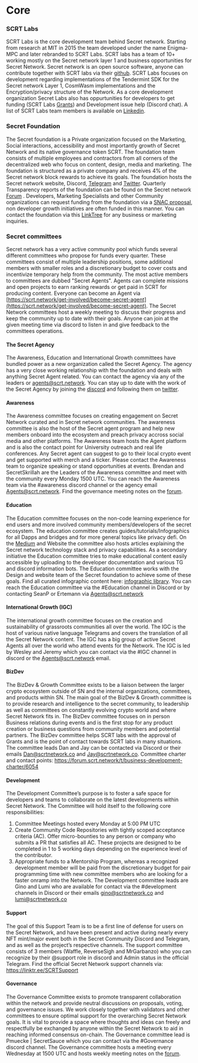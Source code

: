 # Core

### SCRT Labs

SCRT Labs is the core development team behind Secret network. Starting from research at MIT in 2015 the team developed under the name Enigma-MPC and later rebranded to SCRT Labs. SCRT labs has a team of 10+ working mostly on the Secret network layer 1 and business opportunities for Secret Network. Secret network is an open source software, anyone can contribute together with SCRT labs via their [github](https://github.com/scrtlabs). SCRT Labs focuses on development regarding implementations of the Tendermint SDK for the Secret network Layer 1, CosmWasm implementations and the Encryption/privacy structure of the Network. As a core development organization Secret Labs also has oppurtunities for developers to get funding (SCRT Labs [Grants](https://github.com/scrtlabs/Grants/issues)) and Development issue help (Discord chat). A list of SCRT Labs team members is available on [Linkedin](https://www.linkedin.com/company/scrtlabs/).

### Secret Foundation

The Secret foundation is a Private organization focused on the Marketing, Social interactions, accessibility and most importantly growth of Secret Network and its native governance token SCRT. The foundation team consists of multiple employees and contractors from all corners of the decentralized web who focus on content, design, media and marketing. The foundation is structured as a private company and receives 4% of the Secret network block rewards to achieve its goals. The foundation hosts the Secret network website, Discord, [Telegram](https://t.me/SCRTCommunity) and [Twitter](https://twitter.com/SecretNetwork). Quarterly Transparency reports of the foundation can be found on the Secret network[ Forum](https://forum.scrt.network/) . Developers, Marketing Specialists and other Community organizations can request funding from the foundation via a [SNAC proposal](https://scrt.network/blog/announcing-snacs-secret-network-action-campaigns), non developer growth initiatives are often funded in this manner. You can contact the foundation via this [LinkTree](https://linktr.ee/secretfoundation) for any business or marketing inquiries.

### Secret committees

Secret network has a very active community pool which funds several different committees who propose for funds every quarter. These committees consist of multiple leadership positions, some additional members with smaller roles and a discretionary budget to cover costs and incentivize temporary help from the community. The most active members to committees are dubbed "Secret Agents". Agents can complete missions and open projects to earn ranking rewards or get paid in SCRT for producing content. Everyone can become an Agent via [https://scrt.network/get-involved/become-secret-agent](https://scrt.network/get-involved/become-secret-agent). The Secret Network committees host a weekly meeting to discuss their progress and keep the community up to date with their goals. Anyone can join at the given meeting time via discord to listen in and give feedback to the committees operations.

#### The Secret Agency

The Awareness, Education and International Growth committees have bundled power as a new organization called the Secret Agency. The agency has a very close working relationship with the foundation and deals with anything Secret Agent related. You can contact the agency via any of the leaders or agents@scrt.network. You can stay up to date with the work of the Secret Agency by joining the [discord](https://discord.gg/W6yyEvbC68) and following them on [twitter](https://twitter.com/SCRT\_Agency).

#### Awareness

The Awareness committee focuses on creating engagement on Secret Network curated and in Secret network communities. The awareness committee is also the host of the Secret agent program and help new members onboard into the ecosystem and preach privacy accross social media and other platforms. The Awareness team hosts the Agent platform and is also the contact point for University outreach and real life conferences. Any Secret agent can suggest to go to their local crypto event and get supported with merch and a ticker. Please contact the Awareness team to organize speaking or stand opportunities at events. Brendan and SecretSkrillah are the Leaders of the Awareness committee and meet with the community every Monday 1500 UTC. You can reach the Awareness team via the #awareness discord channel or the agency email Agents@scrt.network. Find the governance meeting notes on the [forum](https://forum.scrt.network/t/governance-meeting-notes-mega-thread/3946/41).

#### Education

The Education committee focuses on the non-code learning experience for end users and more involved community members/developers of the secret ecosystem. The education committee creates guides/tutorials/Infographics for all Dapps and bridges and for more general topics like privacy defi. On the [Medium](https://medium.com/@secretnetwork) and Website the committee also hosts articles explaining the Secret network technology stack and privacy capabilities. As a secondary initiative the Education committee tries to make educational content easily accessible by uploading to the developer documentation and various TG and discord information bots. The Education committee works with the Design and website team of the Secret foundation to achieve some of these goals. Find all curated infographic content here: [infographic library](https://forum.scrt.network/t/education-infographic-library/5837). You can reach the Education committee via the #Education channel in Discord or by contacting SeanP or Ertemann via Agents@scrt.network

#### International Growth (IGC)

The international growth committee focuses on the creation and sustainability of grassroots communities all over the world. The IGC is the host of various native language Telegrams and covers the translation of all the Secret Network content. The IGC has a big group of active Secret Agents all over the world who attend events for the Network. The IGC is led by Wesley and Jeremy which you can contact via the #IGC channel in discord or the Agents@scrt.network email.

#### BizDev

The BizDev & Growth Committee exists to be a liaison between the larger crypto ecosystem outside of SN and the internal organizations, committees, and products within SN. The main goal of the BizDev & Growth committee is to provide research and intelligence to the secret community, to leadership as well as committees on constantly evolving crypto world and where Secret Network fits in. The BizDev committee focuses on in person Business relations during events and is the first stop for any product creation or business questions from community members and potential partners. The BizDev committee helps SCRT labs with the approval of Grants and is the point of contact towards SCRT labs in many situations. The committee leads Dan and Jay can be contacted via Discord or their emails Dan@scrtnetwork.co and Jay@scrtnetwork.co. Committee charter and contact points: https://forum.scrt.network/t/business-development-charter/6054

#### Development

The Development Committee’s purpose is to foster a safe space for developers and teams to collaborate on the latest developments within Secret Network. The Committee will hold itself to the following core responsibilities:

1. Committee Meetings hosted every Monday at 5:00 PM UTC
2. Create Community Code Repositories with tightly scoped acceptance criteria (AC). Offer micro-bounties to any person or company who submits a PR that satisfies all AC. These projects are designed to be completed in 1 to 5 working days depending on the experience level of the contributor.
3. Appropriate funds to a Mentorship Program, whereas a recognized development member will be paid from the discretionary budget for pair programming time with new committee members who are looking for a faster onramp into the Network. The Development committee leads are Gino and Lumi who are available for contact via the #development channels in Discord or their emails gino@scrtnetwork.co and lumi@scrtnetwork.co

#### Support

The goal of this Support Team is to be a first line of defense for users on the Secret Network, and have been present and active during nearly every NFT mint/major event both in the Secret Community Discord and Telegram, and as well as the project’s respective channels. The support committee consists of 3 members (Waffle, ReverseSigh and MrGarbanzo) who you can recognize by their @support role in discord and Admin status in the official Telegram. Find the official Secret Network support channels via: https://linktr.ee/SCRTSupport

#### Governance

The Governance Committee exists to promote transparent collaboration within the network and provide neutral discussions on proposals, voting, and governance issues. We work closely together with validators and other committees to ensure optimal support for the overarching Secret Network goals. It is vital to provide a space where thoughts and ideas can freely and respectfully be exchanged by anyone within the Secret Network to aid in reaching informed consensus on-chain. The Governance committee lead is Pmuecke | SecretSauce which you can contact via the #Governance discord channel. The Governance committee hosts a meeting every Wednesday at 1500 UTC and hosts weekly meeting notes on the [forum](https://forum.scrt.network/t/governance-meeting-notes-mega-thread/3946/41).

###

##

##

